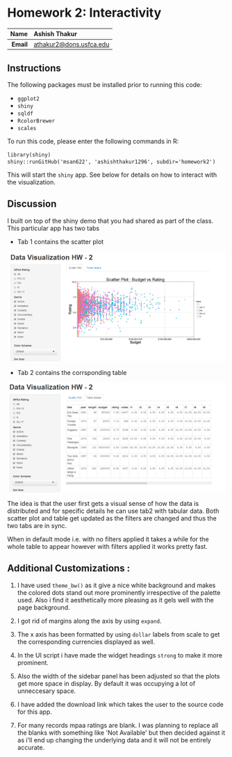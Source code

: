 Homework 2: Interactivity
==============================

| **Name**  | Ashish Thakur  |
|----------:|:-------------|
| **Email** | athakur2@dons.usfca.edu |

## Instructions ##

The following packages must be installed prior to running this code:

- `ggplot2`
- `shiny`
- `sqldf`
- `RcolorBrewer`
- `scales`

To run this code, please enter the following commands in R:

```
library(shiny)
shiny::runGitHub('msan622', 'ashishthakur1296', subdir='homework2')
```

This will start the `shiny` app. See below for details on how to interact with the visualization.

## Discussion ##

I built on top of the shiny demo that you had shared as part of the class. This particular app has two tabs

- Tab 1 contains the scatter plot 

![IMAGE](Scatter_plot_snapshot.png)

- Tab 2 contains the corrsponding  table

![IMAGE](Table_details_NC17_filter_on.png)

The idea is that the user first gets a visual sense of how the data is distributed and for specific details he can use tab2 with tabular data.
Both scatter plot and table get updated as the filters are changed and thus the two tabs are in sync.

When in default mode i.e. with no filters applied it takes a while for the whole table to appear however with filters applied it works pretty fast.

## Additional Customizations : ##

1) I have used `theme_bw()` as it give a nice white background and makes the colored dots stand out more prominently irrespective of the palette used. 
Also i find it aesthetically more pleasing as it gels well with the page background.

2) I got rid of margins along the axis by using `expand`.

3) The x axis has been formatted by using `dollar` labels from scale to get the corresponding currencies displayed as well.

4) In the UI script i have made the widget headings `strong` to make it more prominent.

5) Also the width of the sidebar panel has been adjusted  so that the plots get more space in display. By default it was occupying a lot of unneccesary space.

6) I have added the download link which takes the user to the source code for this app.

7) For many records mpaa ratings are blank. I was planning to replace all the blanks with something like 'Not Available' but then decided against it as i'll 
   end up changing the underlying data and it will not be entirely accurate.
